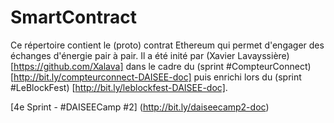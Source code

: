 # SmartContract

Ce répertoire contient le (proto) contrat Ethereum qui permet d'engager des échanges d'énergie pair à pair. Il a été inité par (Xavier Lavayssière) [https://github.com/Xalava] dans le cadre du (sprint #CompteurConnect) [http://bit.ly/compteurconnect-DAISEE-doc] puis enrichi lors du (sprint #LeBlockFest) [http://bit.ly/leblockfest-DAISEE-doc].

[4e Sprint - #DAISEECamp #2] (http://bit.ly/daiseecamp2-doc)
